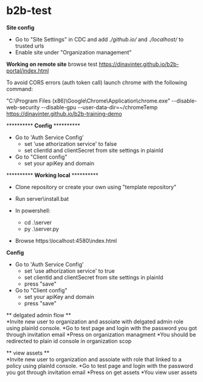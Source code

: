 # b2b-test
 
**Site config**
* Go to "Site Settings" in CDC and add .*/github.io/* and .*/localhost/* to trusted urls
* Enable site under "Organization management"
  

**Working on remote site**
browse test https://dinavinter.github.io/b2b-portal/index.html

To avoid CORS errors (auth token call) launch chrome with the following command:

"C:\Program Files (x86)\Google\Chrome\Application\chrome.exe" --disable-web-security --disable-gpu --user-data-dir=~/chromeTemp  https://dinavinter.github.io/b2b-training-demo

********** **Config** **********
* Go to 'Auth Service Config' 
    * set 'use athorization service' to false
    * set clientId and clientSecret from site settings in plainId 
* Go to "Client config"
    * set your apiKey and domain  

********** **Working local** **********

* Clone repository or create your own using "template repository"
* Run server\install.bat
* In powershell:
    * cd  .\server
    * py .\server.py

* Browse https:\\localhost:4580\index.html
 
**Config**
* Go to 'Auth Service Config' 
    * set 'use athorization service' to true
    * set clientId and clientSecret from site settings in plainId 
    * press "save"
* Go to "Client config"
    * set your apiKey and domain 
    * press "save" 
    
    
    
** delgated admin flow **  
*Invite new user to organization and assoiate with delgated admin role using plainId console.
*Go to test page and login with the password you got through invitation email
*Press on organization managment 
*You should be redirected to plain id console in organization scop

** view assets **  
*Invite new user to organization and assoiate with role that linked to a policy using plainId console.
*Go to test page and login with the password you got through invitation email
*Press on get assets
*You view user assets 



